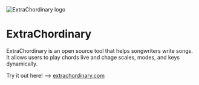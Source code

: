 <img src="https://extrachordinary.com/android-icon-192x192.png" alt="ExtraChordinary logo">
<h1>ExtraChordinary</h1>
<p>ExtraChordinary is an open source tool that helps songwriters write songs. It allows users to play chords live and chage scales, modes, and keys dynamically.</p>
<p>Try it out here! --> <a href="https://extrachordinary.com">extrachordinary.com</a></p>
